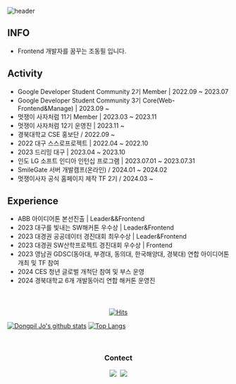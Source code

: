 ![header](https://capsule-render.vercel.app/api?type=waving&height=250&color=gradient&text=Dongpil%20Jo&textBg=false&fontSize=80&fontAlignY=41)

## INFO
* Frontend 개발자를 꿈꾸는 조동필 입니다.

## Activity
* Google Developer Student Community 2기 Member | 2022.09 ~ 2023.07
* Google Developer Student Community 3기 Core(Web-Frontend&Manage) | 2023.09 ~
* 멋쟁이 사자처럼 11기 Member | 2023.03 ~ 2023.11
* 멋쟁이 사자처럼 12기 운영진 | 2023.11 ~
* 경북대학교 CSE 홍보단 / 2022.09 ~
* 2022 대구 스스로프로젝트 | 2022.04 ~ 2022.10
* 2023 드리밍 대구 | 2023.04 ~ 2023.10
* 인도 LG 소프트 인디아 인턴십 프로그램 | 2023.07.01 ~ 2023.07.31
* SmileGate 서버 개발캠프(온라인) / 2024.01 ~ 2024.02
* 멋쟁이사자 공식 홈페이지 제작 TF 2기 / 2024.03 ~

## Experience
* ABB 아이디어톤 본선진출 | Leader&&Frontend
* 2023 대구를 빛내는 SW해커톤 우수상 | Leader&Frontend
* 2023 대경권 공공데이터 경진대회 최우수상 | Leader&Frontend
* 2023 대경권 SW산학프로젝트 경진대회 우수상 | Frontend
* 2023 영남권 GDSC(동아대, 부경대, 동의대, 한국해양대, 경북대) 연합 아이디어톤 개최 및 TF 참여
* 2024 CES 청년 글로벌 개척단 참여 및 부스 운영
* 2024 경북대학교 6개 개발동아리 연합 해커톤 운영진

<br>

<h3 align="center"></h3>

<div align=center>
	
[![Hits](https://hits.seeyoufarm.com/api/count/incr/badge.svg?url=https%3A%2F%2Fgithub.com%2Feastfilmm&count_bg=%23020715&title_bg=%23020715&icon=openstreetmap.svg&icon_color=%23FFFFFF&title=Visitors&edge_flat=false)](https://hits.seeyoufarm.com)
  </div>

[![Dongpil Jo's github stats](https://github-readme-stats.vercel.app/api?username=eastfilmm)](https://github.com/anuraghazra/github-readme-stats)
[![Top Langs](https://github-readme-stats.vercel.app/api/top-langs/?username=eastfilmm&langs_count=4&layout=compact&theme=white)](https://eastfilmm.github.io/)
  
<br>


<h3 align="center"> Contect </h3>
<p align="center">
  <a href="https://www.instagram.com/east_filmm/"><img src="https://img.shields.io/badge/Instagram-E4405F?style=flat-square&logo=Instagram&logoColor=white&link=https://www.instagram.com/east_filmm/"/></a>&nbsp
  <a href="mailto:ehdvlf001@naver.com"><img src="https://img.shields.io/badge/Gmail-d14836?style=flat-square&logo=Gmail&logoColor=white&link=ehdvlf001@naver.com"/></a>
</p>
<br>
